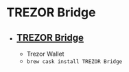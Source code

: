 # TREZOR Bridge
- [TREZOR Bridge](https://wallet.trezor.io/)
  - 
  - Trezor Wallet
  - `brew cask install TREZOR Bridge`
